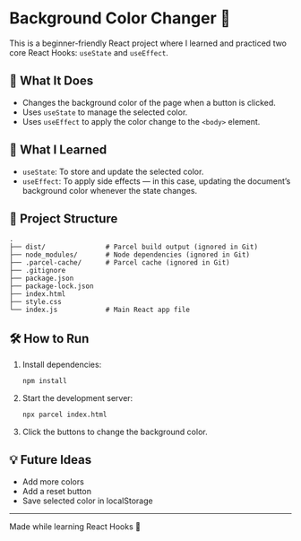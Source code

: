 # Background Color Changer 🎨

This is a beginner-friendly React project where I learned and practiced two core React Hooks: `useState` and `useEffect`.

## 🚀 What It Does

- Changes the background color of the page when a button is clicked.
- Uses `useState` to manage the selected color.
- Uses `useEffect` to apply the color change to the `<body>` element.

## 🧠 What I Learned

- `useState`: To store and update the selected color.
- `useEffect`: To apply side effects — in this case, updating the document’s background color whenever the state changes.

## 📂 Project Structure

```
.
├── dist/               # Parcel build output (ignored in Git)
├── node_modules/       # Node dependencies (ignored in Git)
├── .parcel-cache/      # Parcel cache (ignored in Git)
├── .gitignore
├── package.json
├── package-lock.json
├── index.html
├── style.css
└── index.js            # Main React app file
```

## 🛠 How to Run

1. Install dependencies:
   ```bash
   npm install
   ```

2. Start the development server:
   ```bash
   npx parcel index.html
   ```

3. Click the buttons to change the background color.

## 💡 Future Ideas

- Add more colors
- Add a reset button
- Save selected color in localStorage

---

Made while learning React Hooks 🚀
